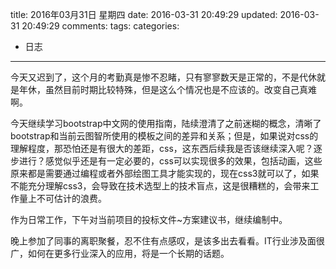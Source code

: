 title: 2016年03月31日 星期四
date: 2016-03-31 20:49:29
updated: 2016-03-31 20:49:29
comments: 
tags:
categories:
- 日志

---

今天又迟到了，这个月的考勤真是惨不忍睹，只有寥寥数天是正常的，不是代休就是年休，虽然目前时期比较特殊，但是这么个情况也是不应该的。改变自己真难啊。

今天继续学习bootstrap中文网的使用指南，陆续澄清了之前迷糊的概念，清晰了bootstrap和当前云图智所使用的模板之间的差异和关系；但是，如果说对css的理解程度，那恐怕还是有很大的差距，css，这东西后续我是否该继续深入呢？逐步进行？感觉似乎还是有一定必要的，css可以实现很多的效果，包括动画，这些原来都是需要通过编程或者外部绘图工具才能实现的，现在css3就可以了，如果不能充分理解css3，会导致在技术选型上的技术盲点，这是很糟糕的，会带来工作量上不可估计的浪费。

作为日常工作，下午对当前项目的投标文件~方案建议书，继续编制中。

晚上参加了同事的离职聚餐，忍不住有点感叹，是该多出去看看。IT行业涉及面很广，如何在更多行业深入的应用，将是一个长期的话题。